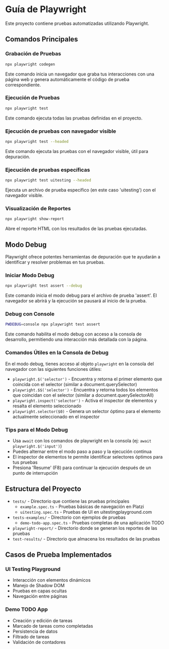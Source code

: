 # Guía de Playwright

Este proyecto contiene pruebas automatizadas utilizando Playwright.

## Comandos Principales

### Grabación de Pruebas

```bash
npx playwright codegen
```

Este comando inicia un navegador que graba tus interacciones con una página web y genera automáticamente el código de prueba correspondiente.

### Ejecución de Pruebas

```bash
npx playwright test
```

Este comando ejecuta todas las pruebas definidas en el proyecto.

### Ejecución de pruebas con navegador visible

```bash
npx playwright test --headed
```

Este comando ejecuta las pruebas con el navegador visible, útil para depuración.

### Ejecución de pruebas específicas

```bash
npx playwright test uitesting --headed
```

Ejecuta un archivo de prueba específico (en este caso 'uitesting') con el navegador visible.

### Visualización de Reportes

```bash
npx playwright show-report
```

Abre el reporte HTML con los resultados de las pruebas ejecutadas.

## Modo Debug

Playwright ofrece potentes herramientas de depuración que te ayudarán a identificar y resolver problemas en tus pruebas.

### Iniciar Modo Debug

```bash
npx playwright test assert --debug
```

Este comando inicia el modo debug para el archivo de prueba 'assert'. El navegador se abrirá y la ejecución se pausará al inicio de la prueba.

### Debug con Console

```bash
PWDEBUG=console npx playwright test assert
```

Este comando habilita el modo debug con acceso a la consola de desarrollo, permitiendo una interacción más detallada con la página.

### Comandos Útiles en la Consola de Debug

En el modo debug, tienes acceso al objeto `playwright` en la consola del navegador con las siguientes funciones útiles:

- `playwright.$('selector')` - Encuentra y retorna el primer elemento que coincida con el selector (similar a document.querySelector)
- `playwright.$$('selector')` - Encuentra y retorna todos los elementos que coincidan con el selector (similar a document.querySelectorAll)
- `playwright.inspect('selector')` - Activa el inspector de elementos y resalta el elemento seleccionado
- `playwright.selector($0)` - Genera un selector óptimo para el elemento actualmente seleccionado en el inspector

### Tips para el Modo Debug

- Usa `await` con los comandos de playwright en la consola (ej: `await playwright.$('input')`)
- Puedes alternar entre el modo paso a paso y la ejecución continua
- El inspector de elementos te permite identificar selectores óptimos para tus pruebas
- Presiona 'Resume' (F8) para continuar la ejecución después de un punto de interrupción

## Estructura del Proyecto

- `tests/` - Directorio que contiene las pruebas principales
  - `example.spec.ts` - Pruebas básicas de navegación en Platzi
  - `uitesting.spec.ts` - Pruebas de UI en uitestingplayground.com
- `tests-examples/` - Directorio con ejemplos de pruebas
  - `demo-todo-app.spec.ts` - Pruebas completas de una aplicación TODO
- `playwright-report/` - Directorio donde se generan los reportes de las pruebas
- `test-results/` - Directorio que almacena los resultados de las pruebas

## Casos de Prueba Implementados

### UI Testing Playground

- Interacción con elementos dinámicos
- Manejo de Shadow DOM
- Pruebas en capas ocultas
- Navegación entre páginas

### Demo TODO App

- Creación y edición de tareas
- Marcado de tareas como completadas
- Persistencia de datos
- Filtrado de tareas
- Validación de contadores
